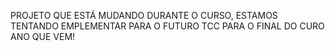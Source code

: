 PROJETO QUE ESTÁ MUDANDO DURANTE O CURSO, ESTAMOS TENTANDO EMPLEMENTAR PARA O FUTURO TCC PARA O FINAL DO CURO ANO QUE VEM!
